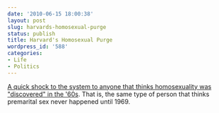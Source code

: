 ```yaml
---
date: '2010-06-15 18:00:38'
layout: post
slug: harvards-homosexual-purge
status: publish
title: Harvard's Homosexual Purge
wordpress_id: '588'
categories:
- Life
- Politics
---
```


[A quick shock to the system to anyone that thinks homosexuality was "discovered" in the '60s](http://goodmenproject.com/2010/06/01/the-secret-court/). That is, the same type of person that thinks premarital sex never happened until 1969.
